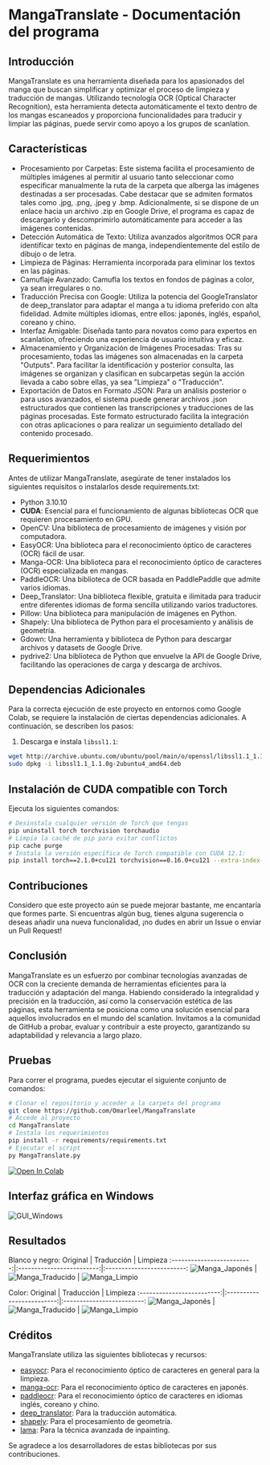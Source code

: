 # MangaTranslate - Documentación del programa

## Introducción
MangaTranslate es una herramienta diseñada para los apasionados del manga que buscan simplificar y optimizar el proceso de limpieza y traducción de mangas. Utilizando tecnología OCR (Optical Character Recognition), esta herramienta detecta automáticamente el texto dentro de los mangas escaneados y proporciona funcionalidades para traducir y limpiar las páginas, puede servir como apoyo a los grupos de scanlation.

## Características
- Procesamiento por Carpetas: Este sistema facilita el procesamiento de múltiples imágenes al permitir al usuario tanto seleccionar como especificar manualmente la ruta de la carpeta que alberga las imágenes destinadas a ser procesadas. Cabe destacar que se admiten formatos tales como .jpg, .png, .jpeg y .bmp. Adicionalmente, si se dispone de un enlace hacia un archivo .zip en Google Drive, el programa es capaz de descargarlo y descomprimirlo automáticamente para acceder a las imágenes contenidas.
- Detección Automática de Texto: Utiliza avanzados algoritmos OCR para identificar texto en páginas de manga, independientemente del estilo de dibujo o de letra.
- Limpieza de Páginas: Herramienta incorporada para eliminar los textos en las páginas.
- Camuflaje Avanzado: Camufla los textos en fondos de páginas a color, ya sean irregulares o no.
- Traducción Precisa con Google: Utiliza la potencia del GoogleTranslator de deep_translator para adaptar el manga a tu idioma preferido con alta fidelidad. Admite múltiples idiomas, entre ellos: japonés, inglés, español, coreano y chino.
- Interfaz Amigable: Diseñada tanto para novatos como para expertos en scanlation, ofreciendo una experiencia de usuario intuitiva y eficaz.
- Almacenamiento y Organización de Imágenes Procesadas: Tras su procesamiento, todas las imágenes son almacenadas en la carpeta "Outputs". Para facilitar la identificación y posterior consulta, las imágenes se organizan y clasifican en subcarpetas según la acción llevada a cabo sobre ellas, ya sea "Limpieza" o "Traducción".
- Exportación de Datos en Formato JSON: Para un análisis posterior o para usos avanzados, el sistema puede generar archivos .json estructurados que contienen las transcripciones y traducciones de las páginas procesadas. Este formato estructurado facilita la integración con otras aplicaciones o para realizar un seguimiento detallado del contenido procesado. 

##  Requerimientos
Antes de utilizar MangaTranslate, asegúrate de tener instalados los siguientes requisitos o instalarlos desde requirements.txt:
- Python 3.10.10
- **CUDA**: Esencial para el funcionamiento de algunas bibliotecas OCR que requieren procesamiento en GPU.
- OpenCV: Una biblioteca de procesamiento de imágenes y visión por computadora.
- EasyOCR: Una biblioteca para el reconocimiento óptico de caracteres (OCR) fácil de usar.
- Manga-OCR: Una biblioteca para el reconocimiento óptico de caracteres (OCR) especializada en mangas.
- PaddleOCR: Una biblioteca de OCR basada en PaddlePaddle que admite varios idiomas.
- Deep_Translator: Una biblioteca flexible, gratuita e ilimitada para traducir entre diferentes idiomas de forma sencilla utilizando varios traductores.
- Pillow: Una biblioteca para manipulación de imágenes en Python.
- Shapely: Una biblioteca de Python para el procesamiento y análisis de geometría.
- Gdown: Una herramienta y biblioteca de Python para descargar archivos y datasets de Google Drive.
- pydrive2: Una biblioteca de Python que envuelve la API de Google Drive, facilitando las operaciones de carga y descarga de archivos.

## Dependencias Adicionales
Para la correcta ejecución de este proyecto en entornos como Google Colab, se requiere la instalación de ciertas dependencias adicionales. A continuación, se describen los pasos:
1. Descarga e instala `libssl1.1`:
```bash
wget http://archive.ubuntu.com/ubuntu/pool/main/o/openssl/libssl1.1_1.1.0g-2ubuntu4_amd64.deb
sudo dpkg -i libssl1.1_1.1.0g-2ubuntu4_amd64.deb
```

## Instalación de CUDA compatible con Torch
Ejecuta los siguientes comandos:
```bash
# Desinstala cualquier versión de Torch que tengas
pip uninstall torch torchvision torchaudio
# Limpia la caché de pip para evitar conflictos
pip cache purge
# Instala la versión específica de Torch compatible con CUDA 12.1:
pip install torch==2.1.0+cu121 torchvision==0.16.0+cu121 --extra-index-url https://download.pytorch.org/whl/cu121
```

## Contribuciones
Considero que este proyecto aún se puede mejorar bastante, me encantaría que formes parte. Si encuentras algún bug, tienes alguna sugerencia o deseas añadir una nueva funcionalidad, ¡no dudes en abrir un Issue o enviar un Pull Request!

## Conclusión
MangaTranslate es un esfuerzo por combinar tecnologías avanzadas de OCR con la creciente demanda de herramientas eficientes para la traducción y adaptación del manga. Habiendo considerado la integralidad y precisión en la traducción, así como la conservación estética de las páginas, esta herramienta se posiciona como una solución esencial para aquellos involucrados en el mundo del scanlation. Invitamos a la comunidad de GitHub a probar, evaluar y contribuir a este proyecto, garantizando su adaptabilidad y relevancia a largo plazo.

## Pruebas
Para correr el programa, puedes ejecutar el siguiente conjunto de comandos:
```bash
# Clonar el repositorio y acceder a la carpeta del programa
git clone https://github.com/Omarleel/MangaTranslate
# Accede al proyecto
cd MangaTranslate
# Instala los requerimientos
pip install -r requirements/requirements.txt
# Ejecutar el script
py MangaTranslate.py
```
[![Open In Colab](https://colab.research.google.com/assets/colab-badge.svg)](https://colab.research.google.com/drive/1c9DtEwrNOv1Xkt4ZrVkKCtxd2MhXDMKY?usp=sharing)

## Interfaz gráfica en Windows
![GUI_Windows](https://github.com/Omarleel/MangaTranslate/blob/master/Assets/gui_windows.jpg)

## Resultados
Blanco y negro:
Original             |  Traducción          |  Limpieza
:-------------------------:|:-------------------------:|:-------------------------:
![Manga_Japonés](https://github.com/Omarleel/MangaTranslate/blob/master/Assets/Examples/manga_bn_ja.jpg)  |  ![Manga_Traducido](https://github.com/Omarleel/MangaTranslate/blob/master/Assets/Examples/traduccion_bn_es.jpg) | ![Manga_Limpio](https://github.com/Omarleel/MangaTranslate/blob/master/Assets/Examples/limpieza_bn.jpg)

Color:
Original             |  Traducción          |  Limpieza
:-------------------------:|:-------------------------:|:-------------------------:
![Manga_Japonés](https://github.com/Omarleel/MangaTranslate/blob/master/Assets/Examples/manga_color_ja.jpg)  |  ![Manga_Traducido](https://github.com/Omarleel/MangaTranslate/blob/master/Assets/Examples/traduccion_color_es.jpg) | ![Manga_Limpio](https://github.com/Omarleel/MangaTranslate/blob/master/Assets/Examples/limpieza_color.jpg)

## Créditos
MangaTranslate utiliza las siguientes bibliotecas y recursos:

- [easyocr](https://github.com/JaidedAI/EasyOCR): Para el reconocimiento óptico de caracteres en general para la limpieza.
- [manga-ocr](https://github.com/kha-white/manga-ocr): Para el reconocimiento óptico de caracteres en japonés.
- [paddleocr](https://github.com/PaddlePaddle/PaddleOCR): Para el reconocimiento óptico de caracteres en idiomas inglés, coreano y chino.
- [deep_translator](https://github.com/prataffel/deep_translator): Para la traducción automática.
- [shapely](https://github.com/Toblerity/Shapely): Para el procesamiento de geometría.
- [lama](https://github.com/advimman/lama): Para la técnica avanzada de inpainting.

Se agradece a los desarrolladores de estas bibliotecas por sus contribuciones.

